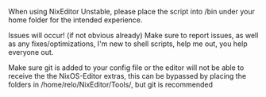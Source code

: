 When using NixEditor Unstable, please place the script into /bin under your home folder for the intended experience.

Issues will occur! (if not obvious already) Make sure to report issues, as well as any fixes/optimizations, I'm new to shell scripts, help me out, you help everyone out.

Make sure git is added to your config file or the editor will not be able to receive the the NixOS-Editor extras, this can be bypassed by placing the folders in /home/relo/NixEditor/Tools/, but git is recommended
